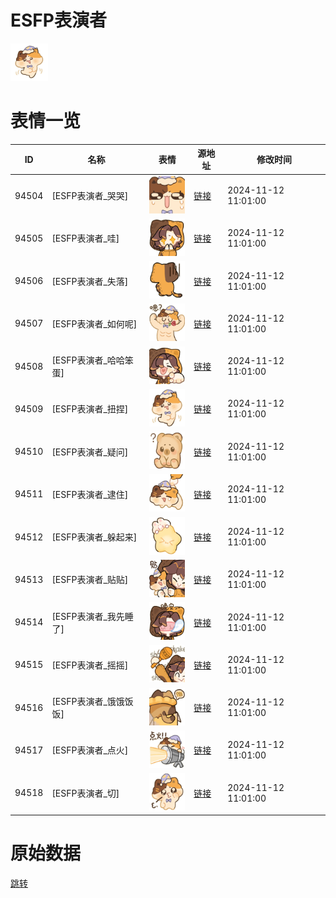 # ESFP表演者

<img src="./cover.png" height="60" alt="cover" />

# 表情一览

|ID|名称|表情|源地址|修改时间|
|----|----|----|----|----|
|94504|[ESFP表演者_哭哭]|<img src="./pic/094504_%5BESFP表演者_哭哭%5D.png" height="60" alt="哭哭"/>|[链接](https://i0.hdslb.com/bfs/garb/ed247a44ff40d2ab6f915afdc8f7af3b4291016c.png)|2024-11-12 11:01:00|
|94505|[ESFP表演者_哇]|<img src="./pic/094505_%5BESFP表演者_哇%5D.png" height="60" alt="哇"/>|[链接](https://i0.hdslb.com/bfs/garb/2446feb486c703ae4cd55d09ed051b726f79d886.png)|2024-11-12 11:01:00|
|94506|[ESFP表演者_失落]|<img src="./pic/094506_%5BESFP表演者_失落%5D.png" height="60" alt="失落"/>|[链接](https://i0.hdslb.com/bfs/garb/f67bc90ff5328899c8a5cdbabbbdbe2b8c689419.png)|2024-11-12 11:01:00|
|94507|[ESFP表演者_如何呢]|<img src="./pic/094507_%5BESFP表演者_如何呢%5D.png" height="60" alt="如何呢"/>|[链接](https://i0.hdslb.com/bfs/garb/5e575fae4be257abaf80b940dad5bdd3af47ba87.png)|2024-11-12 11:01:00|
|94508|[ESFP表演者_哈哈笨蛋]|<img src="./pic/094508_%5BESFP表演者_哈哈笨蛋%5D.png" height="60" alt="哈哈笨蛋"/>|[链接](https://i0.hdslb.com/bfs/garb/6c0eba44ef5775f593e507d3df5286f42e06bb87.png)|2024-11-12 11:01:00|
|94509|[ESFP表演者_扭捏]|<img src="./pic/094509_%5BESFP表演者_扭捏%5D.png" height="60" alt="扭捏"/>|[链接](https://i0.hdslb.com/bfs/garb/c50db8e5891a159d922cf2dc5c0b53f820ec9cda.png)|2024-11-12 11:01:00|
|94510|[ESFP表演者_疑问]|<img src="./pic/094510_%5BESFP表演者_疑问%5D.png" height="60" alt="疑问"/>|[链接](https://i0.hdslb.com/bfs/garb/f1848c74a41ec6caa0ee573600cec455f10ec38d.png)|2024-11-12 11:01:00|
|94511|[ESFP表演者_逮住]|<img src="./pic/094511_%5BESFP表演者_逮住%5D.png" height="60" alt="逮住"/>|[链接](https://i0.hdslb.com/bfs/garb/c25294e70e7a740446057263a517cd47e683d65e.png)|2024-11-12 11:01:00|
|94512|[ESFP表演者_躲起来]|<img src="./pic/094512_%5BESFP表演者_躲起来%5D.png" height="60" alt="躲起来"/>|[链接](https://i0.hdslb.com/bfs/garb/04b5191535b2e9b846bead475bb258d4f9958cdb.png)|2024-11-12 11:01:00|
|94513|[ESFP表演者_贴贴]|<img src="./pic/094513_%5BESFP表演者_贴贴%5D.png" height="60" alt="贴贴"/>|[链接](https://i0.hdslb.com/bfs/garb/a5270c68915f9511e9a42472e560ea50d9580209.png)|2024-11-12 11:01:00|
|94514|[ESFP表演者_我先睡了]|<img src="./pic/094514_%5BESFP表演者_我先睡了%5D.png" height="60" alt="我先睡了"/>|[链接](https://i0.hdslb.com/bfs/garb/c080710b660cbbdb670f68c6aa8c7539dbf4e211.png)|2024-11-12 11:01:00|
|94515|[ESFP表演者_摇摇]|<img src="./pic/094515_%5BESFP表演者_摇摇%5D.png" height="60" alt="摇摇"/>|[链接](https://i0.hdslb.com/bfs/garb/644d421f778affcb7dcf1db0bedbfcbd1cd7675f.png)|2024-11-12 11:01:00|
|94516|[ESFP表演者_饿饿饭饭]|<img src="./pic/094516_%5BESFP表演者_饿饿饭饭%5D.png" height="60" alt="饿饿饭饭"/>|[链接](https://i0.hdslb.com/bfs/garb/2f1311c98efcc4b10113aa5a80969f5ab7a5446c.png)|2024-11-12 11:01:00|
|94517|[ESFP表演者_点火]|<img src="./pic/094517_%5BESFP表演者_点火%5D.png" height="60" alt="点火"/>|[链接](https://i0.hdslb.com/bfs/garb/f33c7aa1cb93a8b3b891b453d2764982d45b000e.png)|2024-11-12 11:01:00|
|94518|[ESFP表演者_切]|<img src="./pic/094518_%5BESFP表演者_切%5D.png" height="60" alt="切"/>|[链接](https://i0.hdslb.com/bfs/garb/9a1cb530322be1164e7e831a757b3e89cb1dec22.png)|2024-11-12 11:01:00|

# 原始数据

[跳转](./raw.json)

